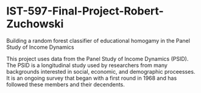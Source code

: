# IST-597-Final-Project-Robert-Zuchowski
Building a random forest classifier of educational homogamy in the Panel Study of Income Dynamics

This project uses data from the Panel Study of Income Dynamics (PSID). The PSID is a longitudinal study used by researchers from many backgrounds interested in social, economic, and demographic proceesses. It is an ongoing survey that began with a first round in 1968 and has followed these members and their decendents.


